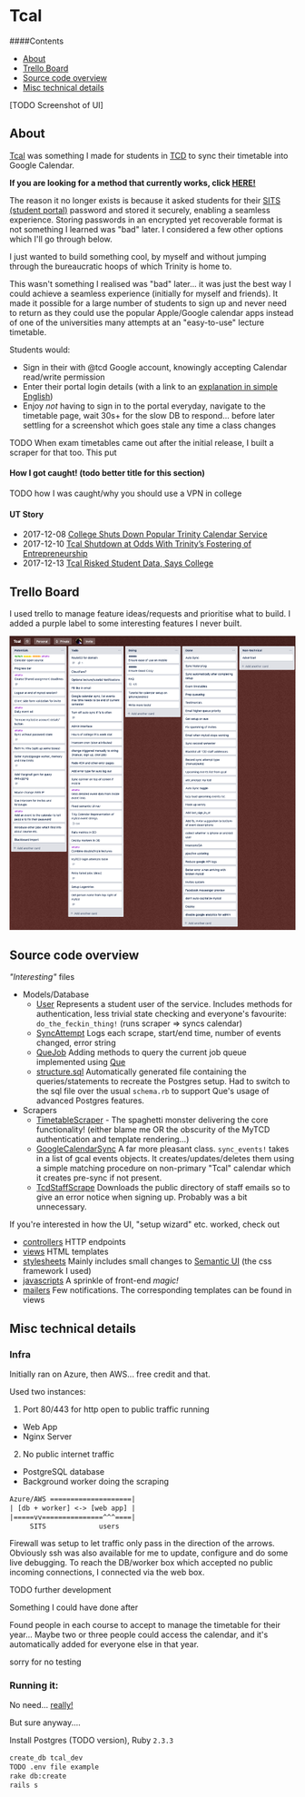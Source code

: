 Tcal
====

####Contents

- [About](#about)
- [Trello Board](#trello-board)
- [Source code overview](#source-code-overview)
- [Misc technical details](#misc-technical-details)

[TODO Screenshot of UI]

## About

[Tcal](https://tcal.rory.ie/) was something I made for students in [TCD](https://www.tcd.ie/) to sync their timetable into Google Calendar.

**If you are looking for a method that currently works, click [HERE!](https://tcal.rory.ie/ics/)**

The reason it no longer exists is because it asked students for their [SITS (student portal)](https://my.tcd.ie) password and stored it securely, enabling a seamless experience.
Storing passwords in an encrypted yet recoverable format is not something I learned was "bad" later. I considered a few other options which I'll go through below.

I just wanted to build something cool, by myself and without jumping through the bureaucratic hoops of which Trinity is home to.

This wasn't something I realised was "bad" later... it was just the best way I could achieve a seamless experience (initially for myself and friends). It made it possible for a large number of students to sign up and never need to return as they could use the popular Apple/Google calendar apps instead of one of the universities many attempts at an "easy-to-use" lecture timetable.

Students would:

 - Sign in their with @tcd Google account, knowingly accepting Calendar read/write permission
 - Enter their portal login details (with a link to an [explanation in simple English](https://tcal.rory.ie/about))
 - Enjoy _not_ having to sign in to the portal everyday, navigate to the timetable page, wait 30s+ for the slow DB to respond... before later settling for a screenshot which goes stale any time a class changes

TODO When exam timetables came out after the initial release, I built a scraper for that too. This put 


#### How I got caught! (todo better title for this section)
TODO how I was caught/why you should use a VPN in college

#### UT Story

- 2017-12-08 [College Shuts Down Popular Trinity Calendar Service](http://www.universitytimes.ie/2017/12/college-shuts-down-popular-trinity-calendar-service/)
- 2017-12-10 [Tcal Shutdown at Odds With Trinity’s Fostering of Entrepreneurship](http://www.universitytimes.ie/2017/12/tcal-shutdown-at-odds-with-trinitys-fostering-of-entrepreneurship/)
- 2017-12-13 [Tcal Risked Student Data, Says College](http://www.universitytimes.ie/2017/12/tcal-risked-student-data-says-college/)

## Trello Board

I used trello to manage feature ideas/requests and prioritise what to build. I added a purple label to some interesting features I never built.

![trello board screenshot](board-dec-2017.png)


## Source code overview

_"Interesting"_ files


- Models/Database
	- [User](app/models/user.rb) Represents a student user of the service. Includes methods for authentication, less trivial state checking and everyone's favourite: `do_the_feckin_thing!` (runs scraper => syncs calendar)
	- [SyncAttempt](app/models/sync_attempt.rb) Logs each scrape, start/end time, number of events changed, error string
	- [QueJob](app/models/que_job.rb) Adding methods to query the current job queue implemented using [Que](https://github.com/chanks/que)
	- [structure.sql](db/structure.sql) Automatically generated file containing the queries/statements to recreate the Postgres setup. Had to switch to the sql file over the usual `schema.rb` to support Que's usage of advanced Postgres features.
- Scrapers
  - [TimetableScraper](app/lib/timetable_scraper.rb) - The spaghetti monster delivering the core functionality! (either blame me OR the obscurity of the MyTCD authentication and template rendering...)
  - [GoogleCalendarSync](app/lib/google_calendar_sync.rb) A far more pleasant class. `sync_events!` takes in a list of gcal events objects. It creates/updates/deletes them using a simple matching procedure on non-primary "Tcal" calendar which it creates pre-sync if not present.
  - [TcdStaffScrape](app/lib/tcd_staff_scrape.rb) Downloads the public directory of staff emails so to give an error notice when signing up. Probably was a bit unnecessary.


If you're interested in how the UI, "setup wizard" etc. worked, check out

- [controllers](app/controllers) HTTP endpoints
- [views](app/views) HTML templates
- [stylesheets](app/assets/stylesheets) Mainly includes small changes to [Semantic UI](https://semantic-ui.com/) (the css framework I used)
- [javascripts](app/assets/javascripts) A sprinkle of front-end _magic!_
- [mailers](app/mailers) Few notifications. The corresponding templates can be found in views




## Misc technical details

### Infra

Initially ran on Azure, then AWS... free credit and that.

Used two instances:

1. Port 80/443 for http open to public traffic running
  - Web App
  - Nginx Server
2. No public internet traffic
  - PostgreSQL database
  - Background worker doing the scraping

```
Azure/AWS ====================|
| [db + worker] <-> [web app] |
|=====vv===============^^^====|
     SITS             users
```
Firewall was setup to let traffic only pass in the direction of the arrows.
Obviously ssh was also available for me to update, configure and do some live debugging. To reach the DB/worker box which accepted no public incoming connections, I connected via the web box.



TODO further development

Something I could have done after

Found people in each course to accept to manage the timetable for their year...
Maybe two or three people could access the calendar, and it's automatically added for everyone else in that year.


sorry for no testing



### Running it:

No need... [really!](https://tcal.rory.ie/ics/)

But sure anyway....


Install Postgres (TODO version), Ruby `2.3.3`

```
create_db tcal_dev
TODO .env file example
rake db:create
rails s
```

<!--
`CREATE EXTENSION IF NOT EXISTS "citext";`-->
